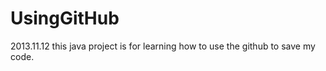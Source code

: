 UsingGitHub
===========
2013.11.12
this java project is for learning how to use the github to save my code.
